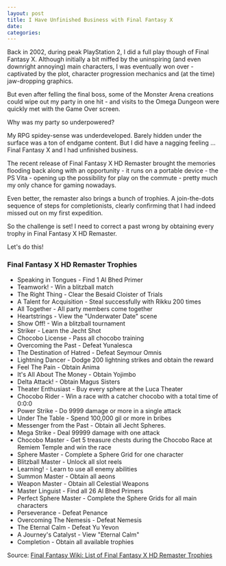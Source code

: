```yaml
---
layout: post
title: I Have Unfinished Business with Final Fantasy X
date:
categories: 
---
```


<!--
todo: create a new ffx project
-->

Back in 2002, during peak PlayStation 2, I did a full play though of Final Fantasy X. Although initially a bit miffed by the uninspiring (and even downright annoying) main characters, I was eventually won over - captivated by the plot, character progression mechanics and (at the time) jaw-dropping graphics.

But even after felling the final boss, some of the Monster Arena creations could wipe out my party in one hit - and visits to the Omega Dungeon were quickly met with the Game Over screen.

Why was my party so underpowered?

My RPG spidey-sense was underdeveloped. Barely hidden under the surface was a ton of endgame content. But I did have a nagging feeling ... Final Fantasy X and I had unfinished business.

The recent release of Final Fantasy X HD Remaster brought the memories flooding back along with an opportunity - it runs on a portable device - the PS Vita - opening up the possibility for play on the commute - pretty much my only chance for gaming nowadays.

Even better, the remaster also brings a bunch of trophies. A join-the-dots sequence of steps for completionists, clearly confirming that I had indeed missed out on my first expedition.

So the challenge is set! I need to correct a past wrong by obtaining every trophy in Final Fantasy X HD Remaster.

Let's do this!

### Final Fantasy X HD Remaster Trophies

* Speaking in Tongues - Find 1 Al Bhed Primer
* Teamwork! - Win a blitzball match
* The Right Thing - Clear the Besaid Cloister of Trials
* A Talent for Acquisition - Steal successfully with Rikku 200 times
* All Together - All party members come together
* Heartstrings - View the "Underwater Date" scene
* Show Off! - Win a blitzball tournament
* Striker - Learn the Jecht Shot
* Chocobo License - Pass all chocobo training
* Overcoming the Past - Defeat Yunalesca
* The Destination of Hatred - Defeat Seymour Omnis
* Lightning Dancer - Dodge 200 lightning strikes and obtain the reward
* Feel The Pain - Obtain Anima
* It's All About The Money - Obtain Yojimbo
* Delta Attack! - Obtain Magus Sisters
* Theater Enthusiast - Buy every sphere at the Luca Theater
* Chocobo Rider - Win a race with a catcher chocobo with a total time of 0:0:0
* Power Strike - Do 9999 damage or more in a single attack
* Under The Table - Spend 100,000 gil or more in bribes
* Messenger from the Past - Obtain all Jecht Spheres.
* Mega Strike - Deal 99999 damage with one attack
* Chocobo Master - Get 5 treasure chests during the Chocobo Race at Remiem Temple and win the race
* Sphere Master - Complete a Sphere Grid for one character
* Blitzball Master - Unlock all slot reels
* Learning! - Learn to use all enemy abilities
* Summon Master - Obtain all aeons
* Weapon Master - Obtain all Celestial Weapons
* Master Linguist - Find all 26 Al Bhed Primers
* Perfect Sphere Master - Complete the Sphere Grids for all main characters
* Perseverance - Defeat Penance
* Overcoming The Nemesis - Defeat Nemesis
* The Eternal Calm - Defeat Yu Yevon
* A Journey's Catalyst - View "Eternal Calm"
* Completion - Obtain all available trophies

Source: <a href="http://finalfantasy.wikia.com/wiki/List_of_Final_Fantasy_X_HD_Remaster_Trophies" target="_blank">Final Fantasy Wiki: List of Final Fantasy X HD Remaster Trophies</a>